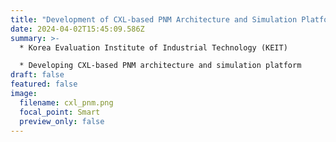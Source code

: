 ```yaml
---
title: "Development of CXL-based PNM Architecture and Simulation Platform for LLM Acceleration <br> (Ongoing: 2024.04 - 2026.12)"
date: 2024-04-02T15:45:09.586Z
summary: >-
  * Korea Evaluation Institute of Industrial Technology (KEIT) 

  * Developing CXL-based PNM architecture and simulation platform
draft: false
featured: false
image:
  filename: cxl_pnm.png
  focal_point: Smart
  preview_only: false
---
```

